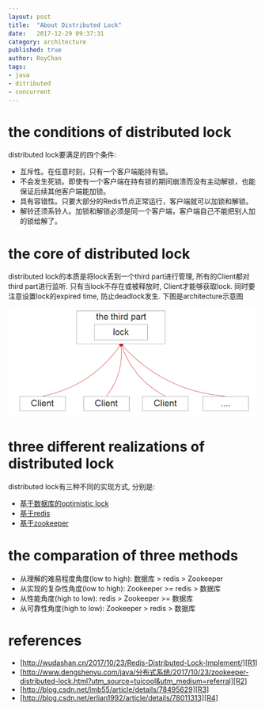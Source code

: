```yaml
---
layout: post
title:  "About Distributed Lock"
date:   2017-12-29 09:37:31
category: architecture
published: true
author: RoyChan
tags:
- java
- ditributed
- concurrent
---
```


# the conditions of distributed lock
distributed lock要满足的四个条件: 
* 互斥性。在任意时刻，只有一个客户端能持有锁。
* 不会发生死锁。即使有一个客户端在持有锁的期间崩溃而没有主动解锁，也能保证后续其他客户端能加锁。
* 具有容错性。只要大部分的Redis节点正常运行，客户端就可以加锁和解锁。
* 解铃还须系铃人。加锁和解锁必须是同一个客户端，客户端自己不能把别人加的锁给解了。

# the core of distributed lock
distributed lock的本质是将lock丢到一个third part进行管理, 所有的Client都对third part进行监听. 只有当lock不存在或被释放时, Client才能够获取lock. 同时要注意设置lock的expired time, 防止deadlock发生. 下图是architecture示意图

![architecture](https://raw.githubusercontent.com/RoyWorld/RoyWorld.github.io/master/images/20171229_architecture.png)

# three different realizations of distributed lock
distributed lock有三种不同的实现方式, 分别是:
* [基于数据库的optimistic lock][R3]
* [基于redis][R1]
* [基于zookeeper][R2]

# the comparation of three methods
* 从理解的难易程度角度(low to high): 数据库 > redis > Zookeeper
* 从实现的复杂性角度(low to high): Zookeeper >= redis > 数据库
* 从性能角度(high to low): redis > Zookeeper >= 数据库
* 从可靠性角度(high to low): Zookeeper > redis > 数据库

# references
- [http://wudashan.cn/2017/10/23/Redis-Distributed-Lock-Implement/][R1]
- [http://www.dengshenyu.com/java/分布式系统/2017/10/23/zookeeper-distributed-lock.html?utm_source=tuicool&utm_medium=referral][R2]
- [http://blog.csdn.net/lmb55/article/details/78495629][R3]
- [http://blog.csdn.net/erlian1992/article/details/78011313][R4]

[R1]: http://wudashan.cn/2017/10/23/Redis-Distributed-Lock-Implement/
[R2]: http://www.dengshenyu.com/java/%E5%88%86%E5%B8%83%E5%BC%8F%E7%B3%BB%E7%BB%9F/2017/10/23/zookeeper-distributed-lock.html?utm_source=tuicool&utm_medium=referral
[R3]: http://blog.csdn.net/lmb55/article/details/78495629
[R4]: http://blog.csdn.net/erlian1992/article/details/78011313